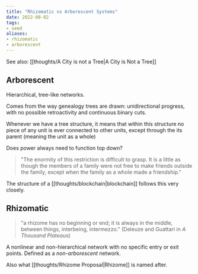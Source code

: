 ```yaml
---
title: "Rhizomatic vs Arborescent Systems"
date: 2022-08-02
tags:
- seed
aliases:
- rhizomatic
- arborescent
---
```


See also: [[thoughts/A City is not a Tree|A City is Not a Tree]]

## Arborescent
Hierarchical, tree-like networks.

Comes from the way genealogy trees are drawn: unidirectional progress, with no possible retroactivity and continuous binary cuts.

Whenever we have a tree structure, it means that within this structure no piece of any unit is ever connected to other units, except through the its parent (meaning the unit as a whole)

Does power always need to function top down?

> "The enormity of this restriction is difficult to grasp. It is a little as though the members of a family were not free to make friends outside the family, except when the family as a whole made a friendship."

The structure of a [[thoughts/blockchain|blockchain]] follows this very closely.

## Rhizomatic
>  "a rhizome has no beginning or end; it is always in the middle, between things, interbeing, intermezzo." (Deleuze and Guattari in *A Thousand Plateaus*)

A nonlinear and non-hierarchical network with no specific entry or exit points. Defined as a *non-arborescent* network.

Also what [[thoughts/Rhizome Proposal|Rhizome]] is named after.